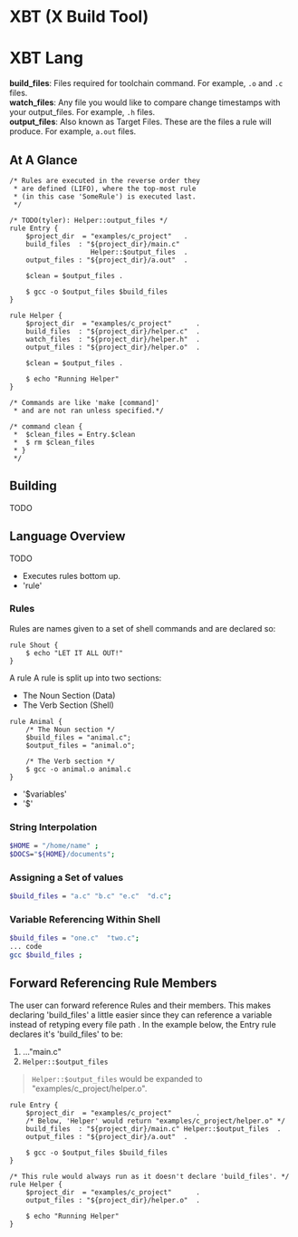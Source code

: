 # XBT (X Build Tool)

# XBT Lang

**build_files**: Files required for toolchain command. For example, `.o` and `.c` files.  
**watch_files**: Any file you would like to compare change timestamps with your output_files. For example, `.h` files.  
**output_files**: Also known as Target Files. These are the files a rule will produce. For example, `a.out` files.  

## At A Glance
```
/* Rules are executed in the reverse order they
 * are defined (LIFO), where the top-most rule 
 * (in this case 'SomeRule') is executed last.
 */

/* TODO(tyler): Helper::output_files */
rule Entry {
    $project_dir  = "examples/c_project"   .
    build_files  : "${project_dir}/main.c" 
                    Helper::$output_files  .
    output_files : "${project_dir}/a.out"  .

    $clean = $output_files .

    $ gcc -o $output_files $build_files
}

rule Helper {
    $project_dir  = "examples/c_project"      .
    build_files  : "${project_dir}/helper.c"  .
    watch_files  : "${project_dir}/helper.h"  .
    output_files : "${project_dir}/helper.o"  .
    
    $clean = $output_files .

    $ echo "Running Helper"
}

/* Commands are like 'make [command]' 
 * and are not ran unless specified.*/

/* command clean { 
 *  $clean_files = Entry.$clean
 *  $ rm $clean_files
 * } 
 */
```
## Building
TODO

## Language Overview
TODO
- Executes rules bottom up.
- 'rule'

### Rules
Rules are names given to a set of shell commands and are declared so:
```
rule Shout {
    $ echo "LET IT ALL OUT!"
}
```

A rule 
A rule is split up into two sections:
- The Noun Section (Data)
- The Verb Section (Shell)
```
rule Animal {
    /* The Noun section */
    $build_files = "animal.c";
    $output_files = "animal.o";

    /* The Verb section */
    $ gcc -o animal.o animal.c
}
```
- '$variables'
- '$'
### String Interpolation
```bash
$HOME = "/home/name" ;
$DOCS="${HOME}/documents";
```
### Assigning a Set of values
```bash
$build_files = "a.c" "b.c" "e.c"  "d.c";
```
### Variable Referencing Within Shell
```bash
$build_files = "one.c"  "two.c";
... code
gcc $build_files ;
```

## Forward Referencing Rule Members
The user can forward reference Rules and their members. This makes declaring 'build_files' a little easier since they can reference a variable instead of retyping every file path . In the example
below, the Entry rule declares it's 'build_files' to be:
1) ..."main.c"
2) `Helper::$output_files`

> `Helper::$output_files` would be expanded to "examples/c_project/helper.o".
```
rule Entry {
    $project_dir  = "examples/c_project"      .
    /* Below, 'Helper' would return "examples/c_project/helper.o" */
    build_files  : "${project_dir}/main.c" Helper::$output_files  .
    output_files : "${project_dir}/a.out"  .

    $ gcc -o $output_files $build_files
}

/* This rule would always run as it doesn't declare 'build_files'. */
rule Helper {
    $project_dir  = "examples/c_project"      .
    output_files : "${project_dir}/helper.o"  .

    $ echo "Running Helper"
}
```